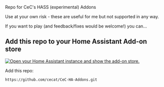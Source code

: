 Repo for CeC's HASS (experimental) Addons

Use at your own risk - these are useful for me but not supported in any way.

If you want to play (and feedback/fixes would be welcome!) you can...

## Add this repo to your Home Assistant Add-on store

[![Open your Home Assistant instance and show the add-on store.](https://my.home-assistant.io/badges/supervisor_store.svg)](https://my.home-assistant.io/redirect/supervisor_store/)

Add this repo:
```
https://github.com/cecat/CeC-HA-Addons.git
```

